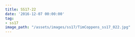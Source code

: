 ```yaml
---
title: SS17-22
date: '2016-12-07 00:00:00'
tag:
- ss17
image_path: "/assets/images/ss17/TimCoppens_ss17_022.jpg"
---
```

